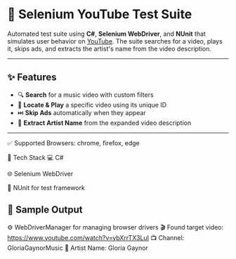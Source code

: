 # 🎵 Selenium YouTube Test Suite

Automated test suite using **C#**, **Selenium WebDriver**, and **NUnit** that simulates user behavior on [YouTube](https://www.youtube.com). The suite searches for a video, plays it, skips ads, and extracts the artist's name from the video description.

---

## ✨ Features

- 🔍 **Search** for a music video with custom filters  
- 🎯 **Locate & Play** a specific video using its unique ID  
- ⏭️ **Skip Ads** automatically when they appear  
- 🧠 **Extract Artist Name** from the expanded video description  

---

✅ Supported Browsers: chrome, firefox, edge

🧰 Tech Stack
💻 C#

🌐 Selenium WebDriver

🧪 NUnit for test framework

## 📸 Sample Output
⚙️ WebDriverManager for managing browser drivers
🎬 Found target video: https://www.youtube.com/watch?v=ybXrrTX3LuI
📺 Channel: GloriaGaynorMusic
🎤 Artist Name: Gloria Gaynor
